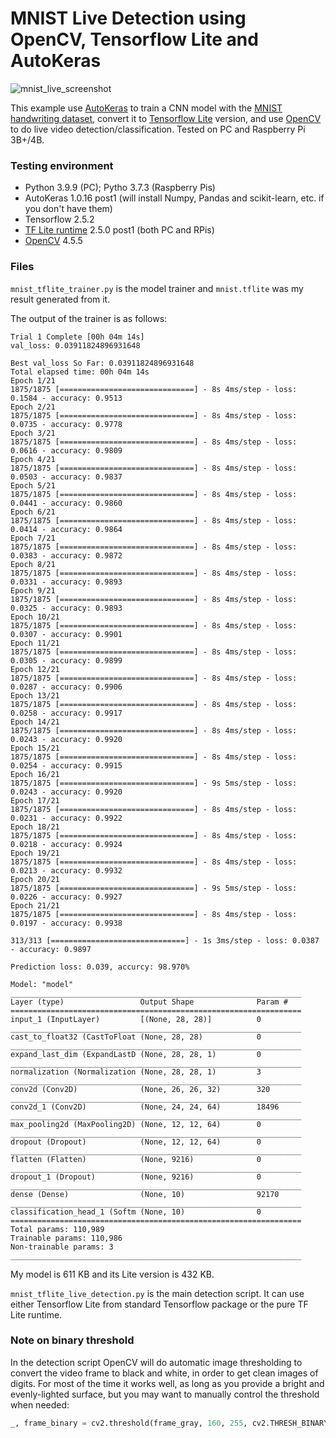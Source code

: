 # MNIST Live Detection using OpenCV, Tensorflow Lite and AutoKeras

![mnist_live_screenshot](https://user-images.githubusercontent.com/44191076/149617350-2b805e9f-4204-4108-a3bf-6e5c6b2eaaee.png)

This example use [AutoKeras](https://autokeras.com/) to train a CNN model with the [MNIST handwriting dataset](https://www.tensorflow.org/datasets/catalog/mnist), convert it to [Tensorflow Lite](https://www.tensorflow.org/lite) version, and use [OpenCV](https://opencv.org/) to do live video detection/classification. Tested on PC and Raspberry Pi 3B+/4B.

### Testing environment

* Python 3.9.9 (PC); Pytho 3.7.3 (Raspberry Pis)
* AutoKeras 1.0.16 post1 (will install Numpy, Pandas and scikit-learn, etc. if you don't have them)
* Tensorflow 2.5.2
* [TF Lite runtime](https://github.com/google-coral/pycoral/releases/) 2.5.0 post1 (both PC and RPis)
* [OpenCV](https://pypi.org/project/opencv-python/) 4.5.5

### Files

```mnist_tflite_trainer.py``` is the model trainer and ```mnist.tflite``` was my result generated from it.

The output of the trainer is as follows:

```
Trial 1 Complete [00h 04m 14s]
val_loss: 0.03911824896931648

Best val_loss So Far: 0.03911824896931648
Total elapsed time: 00h 04m 14s
Epoch 1/21
1875/1875 [==============================] - 8s 4ms/step - loss: 0.1584 - accuracy: 0.9513
Epoch 2/21
1875/1875 [==============================] - 8s 4ms/step - loss: 0.0735 - accuracy: 0.9778
Epoch 3/21
1875/1875 [==============================] - 8s 4ms/step - loss: 0.0616 - accuracy: 0.9809
Epoch 4/21
1875/1875 [==============================] - 8s 4ms/step - loss: 0.0503 - accuracy: 0.9837
Epoch 5/21
1875/1875 [==============================] - 8s 4ms/step - loss: 0.0441 - accuracy: 0.9860
Epoch 6/21
1875/1875 [==============================] - 8s 4ms/step - loss: 0.0414 - accuracy: 0.9864
Epoch 7/21
1875/1875 [==============================] - 8s 4ms/step - loss: 0.0383 - accuracy: 0.9872
Epoch 8/21
1875/1875 [==============================] - 8s 4ms/step - loss: 0.0331 - accuracy: 0.9893
Epoch 9/21
1875/1875 [==============================] - 8s 4ms/step - loss: 0.0325 - accuracy: 0.9893
Epoch 10/21
1875/1875 [==============================] - 8s 4ms/step - loss: 0.0307 - accuracy: 0.9901 
Epoch 11/21
1875/1875 [==============================] - 8s 4ms/step - loss: 0.0305 - accuracy: 0.9899
Epoch 12/21
1875/1875 [==============================] - 8s 4ms/step - loss: 0.0287 - accuracy: 0.9906
Epoch 13/21
1875/1875 [==============================] - 8s 4ms/step - loss: 0.0258 - accuracy: 0.9917
Epoch 14/21
1875/1875 [==============================] - 8s 4ms/step - loss: 0.0243 - accuracy: 0.9920
Epoch 15/21
1875/1875 [==============================] - 8s 4ms/step - loss: 0.0254 - accuracy: 0.9915
Epoch 16/21
1875/1875 [==============================] - 9s 5ms/step - loss: 0.0243 - accuracy: 0.9920 
Epoch 17/21
1875/1875 [==============================] - 8s 4ms/step - loss: 0.0231 - accuracy: 0.9922 
Epoch 18/21
1875/1875 [==============================] - 8s 4ms/step - loss: 0.0218 - accuracy: 0.9924 
Epoch 19/21
1875/1875 [==============================] - 8s 4ms/step - loss: 0.0213 - accuracy: 0.9932
Epoch 20/21
1875/1875 [==============================] - 9s 5ms/step - loss: 0.0226 - accuracy: 0.9927 
Epoch 21/21
1875/1875 [==============================] - 8s 4ms/step - loss: 0.0197 - accuracy: 0.9938

313/313 [==============================] - 1s 3ms/step - loss: 0.0387 - accuracy: 0.9897

Prediction loss: 0.039, accurcy: 98.970%

Model: "model"
_________________________________________________________________
Layer (type)                 Output Shape              Param #   
=================================================================
input_1 (InputLayer)         [(None, 28, 28)]          0         
_________________________________________________________________
cast_to_float32 (CastToFloat (None, 28, 28)            0         
_________________________________________________________________
expand_last_dim (ExpandLastD (None, 28, 28, 1)         0         
_________________________________________________________________
normalization (Normalization (None, 28, 28, 1)         3         
_________________________________________________________________
conv2d (Conv2D)              (None, 26, 26, 32)        320       
_________________________________________________________________
conv2d_1 (Conv2D)            (None, 24, 24, 64)        18496     
_________________________________________________________________
max_pooling2d (MaxPooling2D) (None, 12, 12, 64)        0         
_________________________________________________________________
dropout (Dropout)            (None, 12, 12, 64)        0         
_________________________________________________________________
flatten (Flatten)            (None, 9216)              0         
_________________________________________________________________
dropout_1 (Dropout)          (None, 9216)              0         
_________________________________________________________________
dense (Dense)                (None, 10)                92170     
_________________________________________________________________
classification_head_1 (Softm (None, 10)                0         
=================================================================
Total params: 110,989
Trainable params: 110,986
Non-trainable params: 3
_________________________________________________________________
```

My model is 611 KB and its Lite version is 432 KB.

```mnist_tflite_live_detection.py``` is the main detection script. It can use either Tensorflow Lite from standard Tensorflow package or the pure TF Lite runtime.

### Note on binary threshold

In the detection script OpenCV will do automatic image thresholding to convert the video frame to black and white, in order to get clean images of digits. For most of the time it works well, as long as you provide a bright and evenly-lighted surface, but you may want to manually control the threshold when needed:

```python
_, frame_binary = cv2.threshold(frame_gray, 160, 255, cv2.THRESH_BINARY_INV)
```
